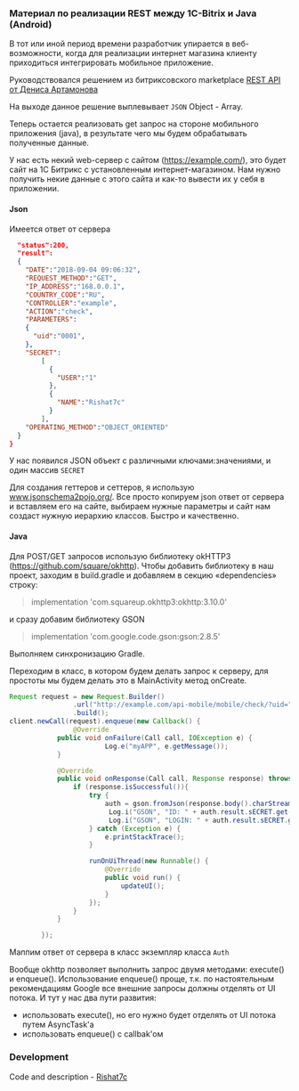### Материал по реализации REST между 1C-Bitrix и Java (Android)

В тот или иной период времени разработчик упирается в веб-возможности, когда для реализации интернет магазина клиенту приходиться интегрировать мобильное приложение.

Руководствовался решением из битриксовского marketplace [REST API от Дениса Артамонова](http://marketplace.1c-bitrix.ru/solutions/artamonov.api/) 

На выходе данное решение выплевывает `JSON` Object - Array.

Теперь остается реализовать get запрос на стороне мобильного приложения (java), в результате чего мы будем обрабатывать полученные данные. 

У нас есть некий web-сервер с сайтом (https://example.com/), это будет сайт на 1С Битрикс с установленным интернет-магазином. Нам нужно получить некие данные с этого сайта и как-то вывести их у себя в приложении.

#### Json

Имеется ответ от сервера

```json {
  "status":200,
  "result":
  {
    "DATE":"2018-09-04 09:06:32",
    "REQUEST_METHOD":"GET",
    "IP_ADDRESS":"168.0.0.1",
    "COUNTRY_CODE":"RU",
    "CONTROLLER":"example",
    "ACTION":"check",
    "PARAMETERS":
    {
      "uid":"0001",
    },
    "SECRET":
    	[
          {
            "USER":"1"
          },
          {
            "NAME":"Rishat7c"
          }
        ],
    "OPERATING_METHOD":"OBJECT_ORIENTED"
  }
}
```

У нас появился JSON объект с различными ключами:значениями, и один массив `SECRET`

Для создания геттеров и сеттеров, я использую www.jsonschema2pojo.org/. 
Все просто копируем json ответ от сервера и вставляем его на сайте, выбираем нужные параметры и сайт нам создаст нужную иерархию классов. Быстро и качественно.

#### Java

Для POST/GET запросов использую библиотеку okHTTP3 (https://github.com/square/okhttp). Чтобы добавить библиотеку в наш проект, заходим в build.gradle и добавляем в секцию «dependencies» строку:
> implementation 'com.squareup.okhttp3:okhttp:3.10.0'

и сразу добавим библиотеку GSON

> implementation 'com.google.code.gson:gson:2.8.5'

Выполняем синхронизацию Gradle.

Переходим в класс, в котором будем делать запрос к серверу, для простоты мы будем делать это в MainActivity метод onCreate.

```java
Request request = new Request.Builder()
                .url("http://example.com/api-mobile/mobile/check/?uid=" + userid)
                .build();
client.newCall(request).enqueue(new Callback() {
                @Override
            public void onFailure(Call call, IOException e) {
                        Log.e("myAPP", e.getMessage()); 
            }

            @Override
            public void onResponse(Call call, Response response) throws IOException {
                if (response.isSuccessful()){ 
                    try {
                        auth = gson.fromJson(response.body().charStream(), Auth.class);
                         Log.i("GSON", "ID: " + auth.result.sECRET.get(0).getUSER()); // Получим '1'
                         Log.i("GSON", "LOGIN: " + auth.result.sECRET.get(1).getNAME()); // Получим 'Rishat7c'
                    } catch (Exception e) {
                        e.printStackTrace();
                    }

                    runOnUiThread(new Runnable() {
                        @Override
                        public void run() {
                            updateUI();
                        }
                    });
                }
            }

        });
```

Маппим ответ от сервера в класс экземпляр класса `Auth`

Вообще okhttp позволяет выполнить запрос двумя методами: execute() и enqueue(). 
Использование enqueue() проще, т.к. по настоятельным рекомендациям Google все внешние запросы должны отделять от UI потока. И тут у нас два пути развития: 
 - использовать execute(), но его нужно будет отделять от UI потока путем AsyncTask'a
 - использовать enqueue() c callbak'ом

### Development
Code and description - [Rishat7c](https://github.com/rishat7c)
